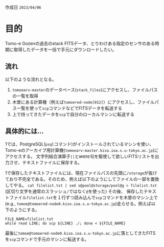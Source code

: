 作成日 `2023/04/06`
# 目的
Tomo-e Gozenの過去のstack FITSデータ、とりわけある指定のセンサのある時期に取得したデータを一括で手元にダウンロードしたい。
## 流れ
以下のような流れとなる。
1. `tomoearv-master`のデータベース(`stack_files`)にアクセスし、ファイルパスの一覧を取得
2. 木曽にある計算機（例えば`tomoered-node[012]`）にアクセスし、ファイルパス一覧を使って`scp`コマンドなどでFITSデータを転送する
3. 上で持ってきたデータを`scp`で自分のローカルマシンに転送する
## 具体的には...
1では、PostgreSQL(`psql`コマンド)がインストールされているマシンを使い、Tomo-eのアーカイブ用計算機(`tomoearv-master.kiso.ioa.s.u-tokyo.ac.jp`)にアクセスする。
文字列結合演算子`||`と`WHERE`句を駆使して欲しいFITSリストを出力させ、テキストファイルに保存する。


1で保存したテキストファイルには、現在ファイルパスの先頭に`/storage`が抜けており不完全である。そのため、例えば以下のようにしてファイルの一部を置換してやる。
`cat filelist.txt | sed s@pool@storage/pool@g > filelist.txt` (区切り文字を通常のスラッシュ`/`ではなく`@`を使った)
その後、 保存したテキストファイル`filelist.txt`を１行ずつ読み込んで`scp`コマンドを木曽のマシン上で(e.g., `tomoe@tomoered-node0.kiso.ioa.s.u-tokyo.ac.jp`)走らせる。例えば以下のようにする。

```
FILE_NAME=filelist.txt
while read LINE; do scp ${LINE} ./; done < ${FILE_NAME}
```

最後に`tomoe@tomoered-node0.kiso.ioa.s.u-tokyo.ac.jp`に落としてきたFITSを`scp`コマンドで手元のマシンに転送する。


<!-- ## Access to Database -->
<!-- - a
- b
- c -->
